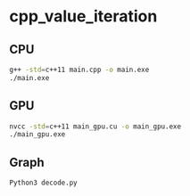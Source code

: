 # cpp_value_iteration

## CPU

```bash
g++ -std=c++11 main.cpp -o main.exe
./main.exe
```

## GPU

```bash
nvcc -std=c++11 main_gpu.cu -o main_gpu.exe
./main_gpu.exe
```

## Graph

```bash
Python3 decode.py
```
